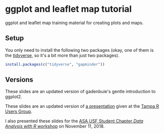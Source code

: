 # ggplot and leaflet map tutorial

ggplot and leaflet map training material for creating plots and maps. 

## Setup

You only need to install the following two packages (okay, one of them is the [tidyverse](https://tidyverse.org), so it's a bit more than just two packages).

```r
install.packages(c("tidyverse", "gapminder"))
```

## Versions

These slides are an updated version of gadenbuie's gentle introduction to ggplot2.

These slides are an updated version of [a presentation](https://github.com/gadenbuie/trug-ggplot2) given at the [Tampa R Users Group](https://tampausers.github.io).

I also presented these slides for the [ASA USF Student Chapter _Data Analysis with R_ workshop](https://github.com/gadenbuie/gentle-ggplot2/tree/asa-usf/) on November 11, 2018.
